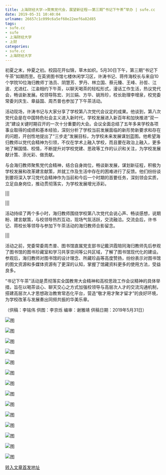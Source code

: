 ```yaml
---
title: 上海财经大学->聚焦党代会，展望新征程——第三期“书记下午茶”举办 | sufe.cc
date: 2019-05-31 10:40:04
urlname: 26657c1c099c6a5ef60e22eef6a82d85
tags: 
- sufe.cc
- sufe
- 上海财经大学
- 上财
categories:
- sufe.cc
- 上海财经大学
---
```



初夏之末，仲夏之初。校园花开似锦，草木如织。5月30日下午，第三期“书记下午茶”如期而至。在英贤图书馆七楼休闲学习区，许涛书记、蒋传海校长与来自10个学院10位海归教师丁浩员、阴慧芳、罗丹、林立国、蔡元臻、王峰、孙哲、江波、尤进红、江渝相约下午茶，以聊天喝茶的轻松形式，漫话工作生活，热议党代会，畅谈新发展。校领导陈宏、刘兰娟、方华、姚玲珍，校长助理李增泉，校党委常委刘庆生、章益国、周杰普也参加了下午茶活动。

活动现场，许涛书记与大家分享了学校第八次党代会议定的成果。他谈到，第八次党代会是在中国特色社会主义进入新时代，学校发展进入新百年和加快推进“双一流”建设关键时期召开的一次十分重要的大会。会议全面总结了五年多来学校各项事业取得的成绩和基本经验，深刻分析了学校当前发展面临的新形势新要求和存在的问题，开创性地提出了“三步走”发展目标，为学校未来发展谋划蓝图。他希望海归教师以党代会精神为引领，不仅在学术上融入学校，而且要在政治上融入，更多地了解国情、校情，不断提升对学校党建、思政等工作的认识和关注，为学校发展献计策、添光彩、做贡献。

与会海归教师聚焦党代会精神，结合自身岗位，畅谈新发展，谋划新征程，积极为学校发展和改革建言献策，并就工作及生活中存在的困难进行了反馈。他们纷纷谈到要将深入学习党代会精神作为当前和今后一个时期的首要任务，深刻领会实质，立足自身岗位，推动贯彻落实，为学校发展增光添彩。

|||

|||

活动持续了两个多小时，海归教师围绕学校第八次党代会说心声、畅谈感想，说期盼、建言献策，与校领导热烈互动，现场气氛活跃，交流融洽。交流会后，许书记、蒋校长等领导与参加下午茶活动的海归教师合影留念。

|||

活动之前，党委常委周杰普、图书馆直属党支部书记戴洪霞陪同海归教师先后参观了图书馆的图书珍藏室和学习共享空间等公共区域，了解了图书馆现代化的建设。参观后，海归教师对图书馆的设计理念、所藏珍品等高度赞扬，纷纷表示对图书馆的图文资源和多媒体资源有了更深的认知，掌握了馆藏资料更多的使用方法，受益良多。

“书记下午茶”活动是贯彻落实全国教育大会精神和高校思政工作会议精神的具体举措，旨在以喝茶谈心、聊天交心之方式加强校领导与高层次人才的交流沟通机制，搭建高层次人才思想政治教育常态化平台，营造“敬才用才聚才留才”的良好环境，为学校改革与发展奏出同频共振的华美乐章。

（供稿：李铭伟 供图：李京烁 编审：谢雅靖 供稿日期：2019年5月31日）



![图](http://news.sufe.edu.cn/_upload/article/images/ef/0c/9b11c58d4c20890e70866807c7a4/6cd2c893-c89c-462d-9dab-be30ad2fa1d2.jpg)

![图](http://news.sufe.edu.cn/_upload/article/images/ef/0c/9b11c58d4c20890e70866807c7a4/fe2cc816-a08c-4f78-acc8-5619d2fed310.jpg)

![图](http://news.sufe.edu.cn/_upload/article/images/ef/0c/9b11c58d4c20890e70866807c7a4/e1e03973-0ca6-4290-a17a-9db0e48ee647.jpg)

![图](http://news.sufe.edu.cn/_ueditor/images/empty.gif)

![图](http://news.sufe.edu.cn/_upload/article/images/ef/0c/9b11c58d4c20890e70866807c7a4/77f85634-1552-453a-8ab0-a239a7adf2b2.jpg)

![图](http://news.sufe.edu.cn/_upload/article/images/ef/0c/9b11c58d4c20890e70866807c7a4/065f802c-81d1-4cbd-8534-e04b5daa46fd.jpg)

![图](http://news.sufe.edu.cn/_ueditor/images/empty.gif)

![图](http://news.sufe.edu.cn/_upload/article/images/ef/0c/9b11c58d4c20890e70866807c7a4/fbec97af-bb2b-4337-946a-ad7bc0867b59.jpg)

![图](http://news.sufe.edu.cn/_upload/article/images/ef/0c/9b11c58d4c20890e70866807c7a4/09cc626b-f962-44f8-8021-55454cf0c9e8.jpg)

![图](http://news.sufe.edu.cn/_ueditor/images/empty.gif)

![图](http://news.sufe.edu.cn/_upload/article/images/ef/0c/9b11c58d4c20890e70866807c7a4/9a89d0f7-16f6-439d-b589-9e141d91d096.jpg)

![图](http://news.sufe.edu.cn/_upload/article/images/ef/0c/9b11c58d4c20890e70866807c7a4/ba67bfe0-070a-4fc5-a7b4-bbed7ad9fdee.jpg)

![图](http://news.sufe.edu.cn/_upload/article/images/ef/0c/9b11c58d4c20890e70866807c7a4/80a9de74-8526-4aab-8d1e-979fec00327c.jpg)

![图](http://news.sufe.edu.cn/_upload/article/images/ef/0c/9b11c58d4c20890e70866807c7a4/7980df15-40a0-45ac-8a3e-c3478d717351.jpg)

[转入文章首发地址](http://news.sufe.edu.cn/d8/ce/c179a121038/page.htm)